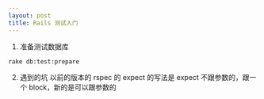 ```yaml
---
layout: post
title: Rails 测试入门
---
```


1. 准备测试数据库 

`rake db:test:prepare`

2. 遇到的坑
以前的版本的 rspec 的 expect 的写法是 expect 不跟参数的，跟一个 block，新的是可以跟参数的

